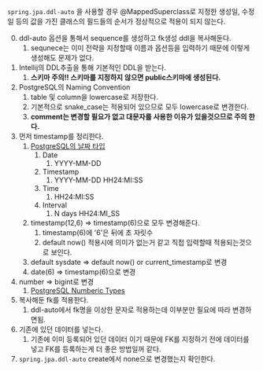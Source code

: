 `spring.jpa.ddl-auto` 을 사용할 경우 @MappedSuperclass로 지정한 생성일, 수정일 등의 값을 가진 클래스의 필드들의 순서가 정상적으로 적용이 되지 않는다.

0. ddl-auto 옵션을 통해서 sequence를 생성하고 fk생성 ddl을 복사해둔다.
	1. sequnece는 이미 전략을 지정할때 이름과 옵션등을 입력하기 때문에 이렇게 생성해도 문제가 없다.
1. Intellij의 DDL추출을 통해 기본적인 DDL을 받는다.
	1. **스키마 주의!! 스키마를 지정하지 않으면 public스키마에 생성된다.**
2. PostgreSQL의 Naming Convention
	1. table 및 column을 lowercase로 저장한다.
	2. 기본적으로 snake_case는 적용되어 있으므로 모두 lowercase로 변경한다.
	3. **comment는 변경할 필요가 없고 대문자를 사용한 이유가 있을것으므로 주의 한다.**
3. 먼저 timestamp를 정리한다.
	1. [PostgreSQL의 날짜 타입](https://www.postgresql.org/docs/current/datatype-datetime.html#DATATYPE-DATETIME)
		1. Date
			1. YYYY-MM-DD
		2. Timestamp
			1. YYYY-MM-DD HH24:MI:SS
		3. Time
			1. HH24:MI:SS
		4. Interval
			1. N days HH24:MI_SS
	2. timestamp(12,6) => timestamp(6)으로 모두 변경해준다.
		1. timestamp(6)에 '6'은 뒤에 초 자릿수
		2. default now() 적용시에 의미가 없는거 같고 직접 입력할때 적용되는것으로 보인다.
	3. default sysdate => default now() or current_timestamp로 변경
	4. date(6) => timestamp(6)으로 변경
4. number => bigint로 변경
	1. [PostgreSQL Numberic Types](https://www.postgresql.org/docs/current/datatype-numeric.html#DATATYPE-NUMERIC)
5. 복사해둔 fk를 적용한다.
	1. ddl-auto에서 fk명을 이상한 문자로 적용하는데 이부분만 필요에 따라 변경하면됨.
6. 기존에 있던 데이터를 넣는다.
	1.  기존에 이미 등록되어 있던 데이터 이기 때문에 FK를 지정하기 전에 데이터를 넣고 FK를 등록하는게 더 좋은 방법일꺼 같다.
7. `spring.jpa.ddl-auto` create에서 none으로 변경했는지 확인한다.